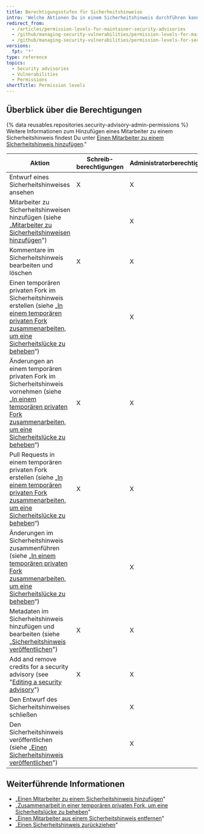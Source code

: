 ```yaml
---
title: Berechtigungsstufen für Sicherheitshinweise
intro: 'Welche Aktionen Du in einem Sicherheitshinweis durchführen kannst, hängt davon ab, ob Du Administrations- oder Schreibberechtigungen für den Sicherheitshinweis hast.'
redirect_from:
  - /articles/permission-levels-for-maintainer-security-advisories
  - /github/managing-security-vulnerabilities/permission-levels-for-maintainer-security-advisories
  - /github/managing-security-vulnerabilities/permission-levels-for-security-advisories
versions:
  fpt: '*'
type: reference
topics:
  - Security advisories
  - Vulnerabilities
  - Permissions
shortTitle: Permission levels
---
```


## Überblick über die Berechtigungen

{% data reusables.repositories.security-advisory-admin-permissions %} Weitere Informationen zum Hinzufügen eines Mitarbeiter zu einem Sicherheitshinweis findest Du unter [Einen Mitarbeiter zu einem Sicherheitshinweis hinzufügen](/github/managing-security-vulnerabilities/adding-a-collaborator-to-a-security-advisory)."

| Aktion                                                                                                                                                                                                                                                                                 | Schreib-berechtigungen | Administratorberechtigungen |
| -------------------------------------------------------------------------------------------------------------------------------------------------------------------------------------------------------------------------------------------------------------------------------------- | ---------------------- | --------------------------- |
| Entwurf eines Sicherheitshinweises ansehen                                                                                                                                                                                                                                             | X                      | X                           |
| Mitarbeiter zu Sicherheitshinweisen hinzufügen (siehe „[Mitarbeiter zu Sicherheitshinweisen hinzufügen](/github/managing-security-vulnerabilities/adding-a-collaborator-to-a-security-advisory)")                                                                                      |                        | X                           |
| Kommentare im Sicherheitshinweis bearbeiten und löschen                                                                                                                                                                                                                                | X                      | X                           |
| Einen temporären privaten Fork im Sicherheitshinweis erstellen (siehe „[In einem temporären privaten Fork zusammenarbeiten, um eine Sicherheitslücke zu beheben](/articles/collaborating-in-a-temporary-private-fork-to-resolve-a-security-vulnerability)“)                            |                        | X                           |
| Änderungen an einem temporären privaten Fork im Sicherheitshinweis vornehmen (siehe „[In einem temporären privaten Fork zusammenarbeiten, um eine Sicherheitslücke zu beheben](/articles/collaborating-in-a-temporary-private-fork-to-resolve-a-security-vulnerability)“)              | X                      | X                           |
| Pull Requests in einem temporären privaten Fork erstellen (siehe „[In einem temporären privaten Fork zusammenarbeiten, um eine Sicherheitslücke zu beheben](/github/managing-security-vulnerabilities/collaborating-in-a-temporary-private-fork-to-resolve-a-security-vulnerability)“) | X                      | X                           |
| Änderungen im Sicherheitshinweis zusammenführen (siehe „[In einem temporären privaten Fork zusammenarbeiten, um eine Sicherheitslücke zu beheben](/articles/collaborating-in-a-temporary-private-fork-to-resolve-a-security-vulnerability)“)                                           |                        | X                           |
| Metadaten im Sicherheitshinweis hinzufügen und bearbeiten (siehe „[Sicherheitshinweis veröffentlichen](/github/managing-security-vulnerabilities/publishing-a-security-advisory)")                                                                                                     | X                      | X                           |
| Add and remove credits for a security advisory (see "[Editing a security advisory](/github/managing-security-vulnerabilities/editing-a-security-advisory#about-credits-for-security-advisories)")                                                                                      | X                      | X                           |
| Den Entwurf des Sicherheitshinweises schließen                                                                                                                                                                                                                                         |                        | X                           |
| Den Sicherheitshinweis veröffentlichen (siehe „[Einen Sicherheitshinweis veröffentlichen](/github/managing-security-vulnerabilities/publishing-a-security-advisory)")                                                                                                                  |                        | X                           |

## Weiterführende Informationen

- „[Einen Mitarbeiter zu einem Sicherheitshinweis hinzufügen](/github/managing-security-vulnerabilities/adding-a-collaborator-to-a-security-advisory)"
- „[Zusammenarbeit in einer temporären privaten Fork, um eine Sicherheitslücke zu beheben](/github/managing-security-vulnerabilities/collaborating-in-a-temporary-private-fork-to-resolve-a-security-vulnerability)"
- „[Einen Mitarbeiter aus einem Sicherheitshinweis entfernen](/github/managing-security-vulnerabilities/removing-a-collaborator-from-a-security-advisory)"
- „[Einen Sicherheitshinweis zurückziehen](/github/managing-security-vulnerabilities/withdrawing-a-security-advisory)"
